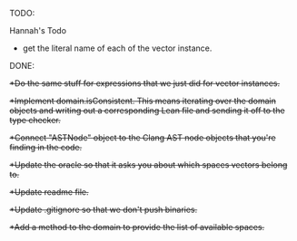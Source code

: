 TODO:


Hannah's Todo

* get the literal name of each of the vector instance.


DONE:

~~*Do the same stuff for expressions that we just did for vector instances.~~

~~*Implement domain.isConsistent. This means iterating over the domain objects and writing out a corresponding Lean file and sending it off to the type checker.~~

~~*Connect "ASTNode" object to the Clang AST node objects that you're
finding in the code.~~

~~*Update the oracle so that it asks you about which spaces vectors belong to.~~

~~*Update readme file.~~

~~*Update .gitignore so that we don't push binaries.~~

~~*Add a method to the domain to provide the list of available spaces.~~

